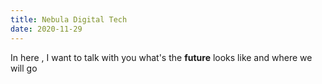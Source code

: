 ```yaml
---
title: Nebula Digital Tech
date: 2020-11-29
---
```


In here , I want to talk with you what's the **future** looks like
and where we will go
